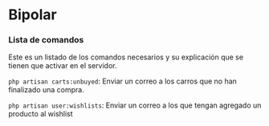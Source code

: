 # Bipolar

### Lista de comandos
Este es un listado de los comandos necesarios y su explicación que se tienen que activar en el servidor.

`php artisan carts:unbuyed`: Enviar un correo a los carros que no han finalizado una compra.

`php artisan user:wishlists`: Enviar un correo a los que tengan agregado un producto al wishlist